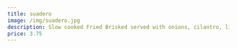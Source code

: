 ```yaml
---
title: suadero
image: /img/suadero.jpg
description: Slow cooked Fried Brisked served with onions, cilantro, limes, red radishes & House spicy sauce
price: 3.75
---
```

